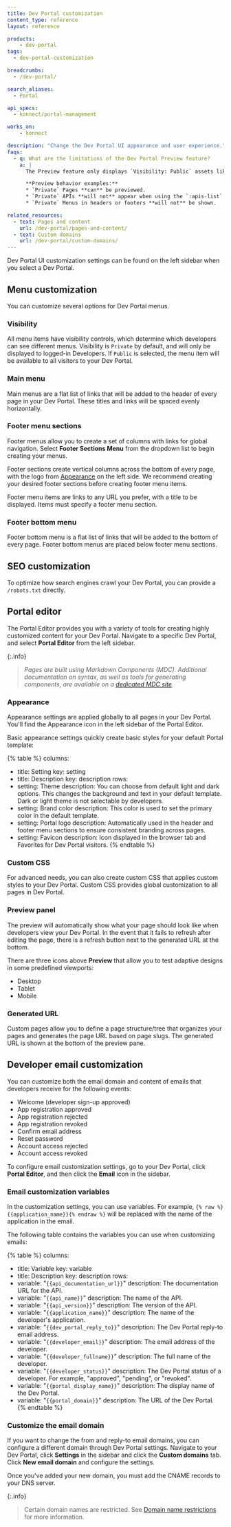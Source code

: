 ```yaml
---
title: Dev Portal customization
content_type: reference
layout: reference

products:
    - dev-portal
tags:
  - dev-portal-customization

breadcrumbs:
  - /dev-portal/

search_aliases:
  - Portal

api_specs:
  - konnect/portal-management

works_on:
    - konnect

description: "Change the Dev Portal UI appearance and user experience."
faqs:
  - q: What are the limitations of the Dev Portal Preview feature?
    a: |
      The Preview feature only displays `Visibility: Public` assets like APIs and Menus because it does not simulate a logged-in Developer context.

      **Preview behavior examples:**
      * `Private` Pages **can** be previewed.
      * `Private` APIs **will not** appear when using the `:apis-list` MDC component.
      * `Private` Menus in headers or footers **will not** be shown.

related_resources:
  - text: Pages and content
    url: /dev-portal/pages-and-content/
  - text: Custom domains
    url: /dev-portal/custom-domains/
---
```


Dev Portal UI customization settings can be found on the left sidebar when you select a Dev Portal.

## Menu customization

You can customize several options for Dev Portal menus.

### Visibility

All menu items have visibility controls, which determine which developers can see different menus. Visibility is `Private` by default, and will only be displayed to logged-in Developers. If `Public` is selected, the menu item will be available to all visitors to your Dev Portal.

### Main menu

Main menus are a flat list of links that will be added to the header of every page in your Dev Portal. 
These titles and links will be spaced evenly horizontally.

### Footer menu sections

Footer menus allow you to create a set of columns with links for global navigation. Select **Footer Sections Menu** from the dropdown list to begin creating your menus.

Footer sections create vertical columns across the bottom of every page, with the logo from [Appearance](#appearance) on the left side. 
We recommend creating your desired footer sections before creating footer menu items.

Footer menu items are links to any URL you prefer, with a title to be displayed. Items must specify a footer menu section.

### Footer bottom menu

Footer bottom menu is a flat list of links that will be added to the bottom of every page. 
Footer bottom menus are placed below footer menu sections.

## SEO customization

To optimize how search engines crawl your Dev Portal, you can provide a `/robots.txt` directly. 

## Portal editor

The Portal Editor provides you with a variety of tools for creating highly customized content for your Dev Portal. Navigate to a specific Dev Portal, and select **Portal Editor** from the left sidebar.

{:.info}
> *Pages are built using Markdown Components (MDC). Additional documentation on syntax, as well as tools for generating components, are available on a [dedicated MDC site](https://portaldocs.konghq.com/).*

### Appearance

Appearance settings are applied globally to all pages in your Dev Portal. 
You'll find the Appearance icon in the left sidebar of the Portal Editor.

Basic appearance settings quickly create basic styles for your default Portal template:

{% table %}
columns:
  - title: Setting
    key: setting
  - title: Description
    key: description
rows:
  - setting: Theme
    description: You can choose from default light and dark options. This changes the background and text in your default template. Dark or light theme is not selectable by developers.
  - setting: Brand color
    description: This color is used to set the primary color in the default template.
  - setting: Portal logo
    description: Automatically used in the header and footer menu sections to ensure consistent branding across pages.
  - setting: Favicon
    description: Icon displayed in the browser tab and Favorites for Dev Portal visitors.
{% endtable %}

### Custom CSS

For advanced needs, you can also create custom CSS that applies custom styles to your Dev Portal. Custom CSS provides global customization to all pages in Dev Portal.

### Preview panel

The preview will automatically show what your page should look like when developers view your Dev Portal. In the event that it fails to refresh after editing the page, there is a refresh button next to the generated URL at the bottom. 

There are three icons above **Preview** that allow you to test adaptive designs in some predefined viewports:
* Desktop
* Tablet
* Mobile

### Generated URL

Custom pages allow you to define a page structure/tree that organizes your pages and generates the page URL based on page slugs. The generated URL is shown at the bottom of the preview pane.

## Developer email customization

You can customize both the email domain and content of emails that developers receive for the following events:
* Welcome (developer sign-up approved)
* App registration approved
* App registration rejected
* App registration revoked
* Confirm email address
* Reset password
* Account access rejected
* Account access revoked

To configure email customization settings, go to your Dev Portal, click **Portal Editor**, and then click the **Email** icon in the sidebar. 

### Email customization variables

In the customization settings, you can use variables. For example, `{% raw %}{{application_name}}{% endraw %}` will be replaced with the name of the application in the email.

The following table contains the variables you can use when customizing emails:

<!--vale off-->
{% table %}
columns:
  - title: Variable
    key: variable
  - title: Description
    key: description
rows:
  - variable: "<code>&#123;&#123;api_documentation_url&#125;&#125;</code>"
    description: The documentation URL for the API.
  - variable: "<code>&#123;&#123;api_name&#125;&#125;</code>"
    description: The name of the API.
  - variable: "<code>&#123;&#123;api_version&#125;&#125;</code>"
    description: The version of the API.
  - variable: "<code>&#123;&#123;application_name&#125;&#125;</code>"
    description: The name of the developer's application.
  - variable: "<code>&#123;&#123;dev_portal_reply_to&#125;&#125;</code>"
    description: The Dev Portal reply-to email address.
  - variable: "<code>&#123;&#123;developer_email&#125;&#125;</code>"
    description: The email address of the developer.
  - variable: "<code>&#123;&#123;developer_fullname&#125;&#125;</code>"
    description: The full name of the developer.
  - variable: "<code>&#123;&#123;developer_status&#125;&#125;</code>"
    description: The Dev Portal status of a developer. For example, \"approved\", \"pending\", or \"revoked\".
  - variable: "<code>&#123;&#123;portal_display_name&#125;&#125;</code>"
    description: The display name of the Dev Portal.
  - variable: "<code>&#123;&#123;portal_domain&#125;&#125;</code>"
    description: The URL of the Dev Portal.
{% endtable %}
<!--vale on-->

### Customize the email domain

If you want to change the from and reply-to email domains, you can configure a different domain through Dev Portal settings. 
Navigate to your Dev Portal, click **Settings** in the sidebar and click the **Custom domains** tab. Click **New email domain** and configure the settings. 

Once you've added your new domain, you must add the CNAME records to your DNS server. 

{:.info}
> Certain domain names are restricted. See [Domain name restrictions](/dev-portal/custom-domains/#domain-name-restrictions) for more information.

